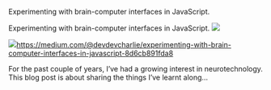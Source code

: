 Experimenting with brain-computer interfaces in JavaScript.

Experimenting with brain-computer interfaces in JavaScript.
![](../_resources/f770c5009741e28ae60470ff75f573f6.png)

![](../_resources/dd8eb1a59fb41527560e73ccde148120.png)https://medium.com/@devdevcharlie/experimenting-with-brain-computer-interfaces-in-javascript-8d6cb891fda8

For the past couple of years, I’ve had a growing interest in neurotechnology. This blog post is about sharing the things I’ve learnt along…